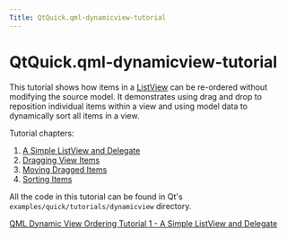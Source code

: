 ```yaml
---
Title: QtQuick.qml-dynamicview-tutorial
---
```


# QtQuick.qml-dynamicview-tutorial

<span class="subtitle"></span>
<!-- $$$qml-dynamicview-tutorial.html-description -->
<p>This tutorial shows how items in a <a href="QtQuick.ListView.md">ListView</a> can be re-ordered without modifying the source model. It demonstrates using drag and drop to reposition individual items within a view and using model data to dynamically sort all items in a view.</p>
<p>Tutorial chapters:</p>
<ol class="1">
<li><a href="https://developer.ubuntu.comapps/qml/sdk-15.04.3/QtQuick.tutorials-dynamicview-dynamicview1/">A Simple ListView and Delegate</a></li>
<li><a href="https://developer.ubuntu.comapps/qml/sdk-15.04.3/QtQuick.tutorials-dynamicview-dynamicview2/">Dragging View Items</a></li>
<li><a href="https://developer.ubuntu.comapps/qml/sdk-15.04.3/QtQuick.tutorials-dynamicview-dynamicview3/">Moving Dragged Items</a></li>
<li><a href="https://developer.ubuntu.comapps/qml/sdk-15.04.3/QtQuick.tutorials-dynamicview-dynamicview4/">Sorting Items</a></li>
</ol>
<p>All the code in this tutorial can be found in Qt's <code>examples/quick/tutorials/dynamicview</code> directory.</p>
<!-- @@@qml-dynamicview-tutorial.html -->
<p class="naviNextPrevious footerNavi">
<a class="nextPage" href="https://developer.ubuntu.comapps/qml/sdk-15.04.3/QtQuick.tutorials-dynamicview-dynamicview1/">QML Dynamic View Ordering Tutorial 1 - A Simple ListView and Delegate</a>
</p>
